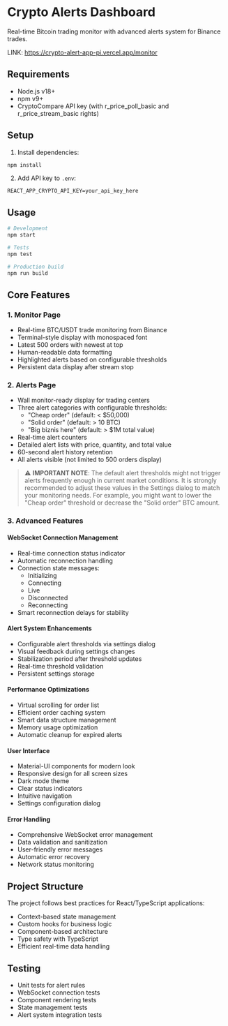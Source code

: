 # Crypto Alerts Dashboard

Real-time Bitcoin trading monitor with advanced alerts system for Binance trades.

LINK: https://crypto-alert-app-pi.vercel.app/monitor

## Requirements

- Node.js v18+
- npm v9+
- CryptoCompare API key (with r_price_poll_basic and r_price_stream_basic rights)

## Setup

1. Install dependencies:
```bash
npm install
```

2. Add API key to `.env`:
```
REACT_APP_CRYPTO_API_KEY=your_api_key_here
```

## Usage

```bash
# Development
npm start

# Tests
npm test

# Production build
npm run build
```

## Core Features

### 1. Monitor Page
- Real-time BTC/USDT trade monitoring from Binance
- Terminal-style display with monospaced font
- Latest 500 orders with newest at top
- Human-readable data formatting
- Highlighted alerts based on configurable thresholds
- Persistent data display after stream stop

### 2. Alerts Page
- Wall monitor-ready display for trading centers
- Three alert categories with configurable thresholds:
  - "Cheap order" (default: < $50,000)
  - "Solid order" (default: > 10 BTC)
  - "Big biznis here" (default: > $1M total value)
- Real-time alert counters
- Detailed alert lists with price, quantity, and total value
- 60-second alert history retention
- All alerts visible (not limited to 500 orders display)

> ⚠️ **IMPORTANT NOTE**: The default alert thresholds might not trigger alerts frequently enough in current market conditions. It is strongly recommended to adjust these values in the Settings dialog to match your monitoring needs. For example, you might want to lower the "Cheap order" threshold or decrease the "Solid order" BTC amount.

### 3. Advanced Features

#### WebSocket Connection Management
- Real-time connection status indicator
- Automatic reconnection handling
- Connection state messages:
  - Initializing
  - Connecting
  - Live
  - Disconnected
  - Reconnecting
- Smart reconnection delays for stability

#### Alert System Enhancements
- Configurable alert thresholds via settings dialog
- Visual feedback during settings changes
- Stabilization period after threshold updates
- Real-time threshold validation
- Persistent settings storage

#### Performance Optimizations
- Virtual scrolling for order list
- Efficient order caching system
- Smart data structure management
- Memory usage optimization
- Automatic cleanup for expired alerts

#### User Interface
- Material-UI components for modern look
- Responsive design for all screen sizes
- Dark mode theme
- Clear status indicators
- Intuitive navigation
- Settings configuration dialog

#### Error Handling
- Comprehensive WebSocket error management
- Data validation and sanitization
- User-friendly error messages
- Automatic error recovery
- Network status monitoring

## Project Structure

The project follows best practices for React/TypeScript applications:
- Context-based state management
- Custom hooks for business logic
- Component-based architecture
- Type safety with TypeScript
- Efficient real-time data handling

## Testing

- Unit tests for alert rules
- WebSocket connection tests
- Component rendering tests
- State management tests
- Alert system integration tests
